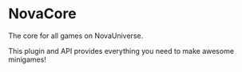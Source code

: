 NovaCore
========

The core for all games on NovaUniverse.

This plugin and API provides everything you need to make awesome minigames!
